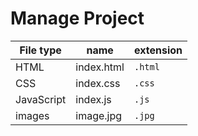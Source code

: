 # Manage Project

File type | name | extension
--- | --- | ---
HTML | index.html | `.html`
CSS | index.css | `.css`
JavaScript | index.js | `.js`
images | image.jpg | `.jpg`